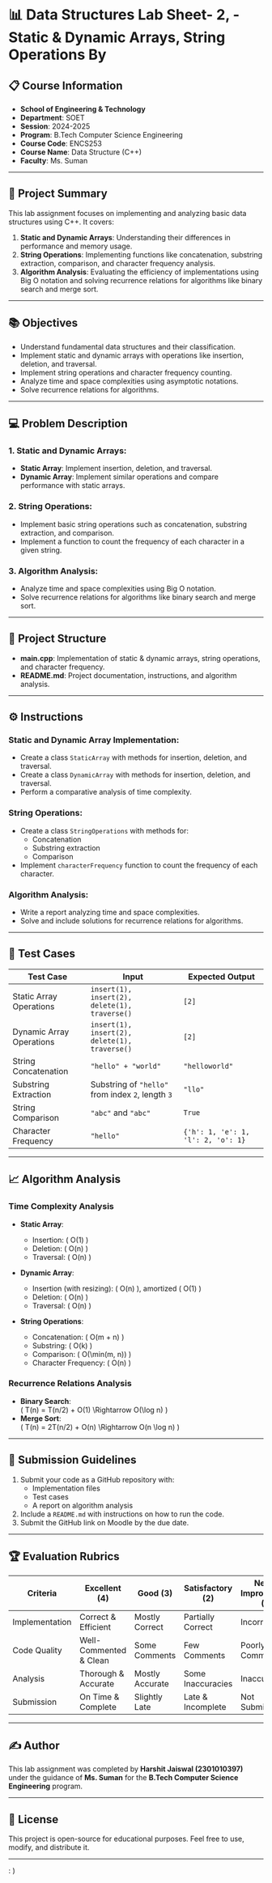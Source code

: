 


# 📊 Data Structures Lab Sheet- 2,  - Static & Dynamic Arrays, String Operations By   
## 📋 Course Information
- **School of Engineering & Technology**
- **Department**: SOET  
- **Session**: 2024-2025  
- **Program**: B.Tech Computer Science Engineering  
- **Course Code**: ENCS253  
- **Course Name**: Data Structure (C++)  
- **Faculty**: Ms. Suman  

---

## 🚀 Project Summary
This lab assignment focuses on implementing and analyzing basic data structures using C++. It covers:
1. **Static and Dynamic Arrays**: Understanding their differences in performance and memory usage.
2. **String Operations**: Implementing functions like concatenation, substring extraction, comparison, and character frequency analysis.
3. **Algorithm Analysis**: Evaluating the efficiency of implementations using Big O notation and solving recurrence relations for algorithms like binary search and merge sort.

---

## 📚 Objectives
- Understand fundamental data structures and their classification.
- Implement static and dynamic arrays with operations like insertion, deletion, and traversal.
- Implement string operations and character frequency counting.
- Analyze time and space complexities using asymptotic notations.
- Solve recurrence relations for algorithms.

---

## 💻 Problem Description
### 1. Static and Dynamic Arrays:
- **Static Array**: Implement insertion, deletion, and traversal.
- **Dynamic Array**: Implement similar operations and compare performance with static arrays.

### 2. String Operations:
- Implement basic string operations such as concatenation, substring extraction, and comparison.
- Implement a function to count the frequency of each character in a given string.

### 3. Algorithm Analysis:
- Analyze time and space complexities using Big O notation.
- Solve recurrence relations for algorithms like binary search and merge sort.

---

## 📂 Project Structure
- **main.cpp**: Implementation of static & dynamic arrays, string operations, and character frequency.
- **README.md**: Project documentation, instructions, and algorithm analysis.
  
---

## ⚙️ Instructions
### Static and Dynamic Array Implementation:
- Create a class `StaticArray` with methods for insertion, deletion, and traversal.
- Create a class `DynamicArray` with methods for insertion, deletion, and traversal.
- Perform a comparative analysis of time complexity.

### String Operations:
- Create a class `StringOperations` with methods for:
  - Concatenation
  - Substring extraction
  - Comparison
- Implement `characterFrequency` function to count the frequency of each character.

### Algorithm Analysis:
- Write a report analyzing time and space complexities.
- Solve and include solutions for recurrence relations for algorithms.

---

## 🧪 Test Cases
| Test Case               | Input                                      | Expected Output                                      |
|-------------------------|--------------------------------------------|------------------------------------------------------|
| Static Array Operations | `insert(1), insert(2), delete(1), traverse()` | `[2]`                                                |
| Dynamic Array Operations| `insert(1), insert(2), delete(1), traverse()` | `[2]`                                                |
| String Concatenation    | `"hello" + "world"`                        | `"helloworld"`                                       |
| Substring Extraction    | Substring of `"hello"` from index `2`, length `3` | `"llo"`                                             |
| String Comparison       | `"abc"` and `"abc"`                        | `True`                                               |
| Character Frequency     | `"hello"`                                  | `{'h': 1, 'e': 1, 'l': 2, 'o': 1}`                   |

---

## 📈 Algorithm Analysis
### Time Complexity Analysis
- **Static Array**:
  - Insertion: \( O(1) \)
  - Deletion: \( O(n) \)
  - Traversal: \( O(n) \)
  
- **Dynamic Array**:
  - Insertion (with resizing): \( O(n) \), amortized \( O(1) \)
  - Deletion: \( O(n) \)
  - Traversal: \( O(n) \)

- **String Operations**:
  - Concatenation: \( O(m + n) \)
  - Substring: \( O(k) \)
  - Comparison: \( O(\min(m, n)) \)
  - Character Frequency: \( O(n) \)

### Recurrence Relations Analysis
- **Binary Search**:  
  \( T(n) = T(n/2) + O(1) \Rightarrow O(\log n) \)
- **Merge Sort**:  
  \( T(n) = 2T(n/2) + O(n) \Rightarrow O(n \log n) \)

---

## 📝 Submission Guidelines
1. Submit your code as a GitHub repository with:
   - Implementation files
   - Test cases
   - A report on algorithm analysis
2. Include a `README.md` with instructions on how to run the code.
3. Submit the GitHub link on Moodle by the due date.

---

## 🏆 Evaluation Rubrics
| Criteria         | Excellent (4)   | Good (3)          | Satisfactory (2) | Needs Improvement (1) |
|------------------|-----------------|-------------------|------------------|-----------------------|
| Implementation   | Correct & Efficient | Mostly Correct  | Partially Correct | Incorrect            |
| Code Quality     | Well-Commented & Clean | Some Comments | Few Comments     | Poorly Commented     |
| Analysis         | Thorough & Accurate | Mostly Accurate | Some Inaccuracies | Inaccurate          |
| Submission       | On Time & Complete | Slightly Late   | Late & Incomplete | Not Submitted        |

---

## ✍️ Author
This lab assignment was completed by **Harshit Jaiswal (2301010397)** under the guidance of **Ms. Suman** for the **B.Tech Computer Science Engineering** program.

---

## 📜 License
This project is open-source for educational purposes. Feel free to use, modify, and distribute it.
 
---
 : )
 
